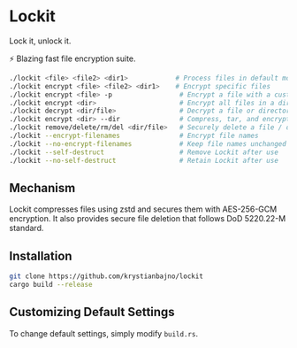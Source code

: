 # Lockit
Lock it, unlock it.

⚡ Blazing fast file encryption suite.

```bash
./lockit <file> <file2> <dir1>            # Process files in default mode (encrypt/decrypt)
./lockit encrypt <file> <file2> <dir1>    # Encrypt specific files
./lockit encrypt <file> -p                 # Encrypt a file with a custom password
./lockit encrypt <dir>                     # Encrypt all files in a directory
./lockit decrypt <dir/file>                # Decrypt a file or directory
./lockit encrypt <dir> --dir               # Compress, tar, and encrypt entire directories
./lockit remove/delete/rm/del <dir/file>   # Securely delete a file / directory.
./lockit --encrypt-filenames               # Encrypt file names
./lockit --no-encrypt-filenames            # Keep file names unchanged
./lockit --self-destruct                   # Remove Lockit after use
./lockit --no-self-destruct                # Retain Lockit after use

```

## Mechanism
Lockit compresses files using zstd and secures them with AES-256-GCM encryption. It also provides secure file deletion that follows DoD 5220.22-M standard.

## Installation
```bash
git clone https://github.com/krystianbajno/lockit
cargo build --release
```

## Customizing Default Settings
To change default settings, simply modify `build.rs`.







